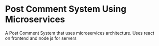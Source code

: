 # Post Comment System Using Microservices 

A Post Comment System that uses microservices architecture. Uses react on frontend and node js for servers
